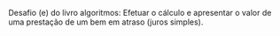Desafio (e) do livro algoritmos:
Efetuar o cálculo e apresentar o valor de uma prestação de um bem em atraso (juros simples).